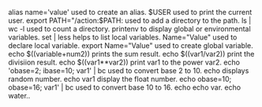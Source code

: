 alias name='value' used to create an alias.
$USER used to print the current user.
export PATH="/action:$PATH: used to add a directory to the path.
ls | wc -l used to count a directory.
printenv to display global or environmental variables.
set | less helps to list local variables.
Name="Value" used to declare local variable.
export Name="Value" used to create global variable.
echo $((variable+num2)) prints the sum result. 
echo $((var1/var2)) print the divisiion result.
echo $((var1**var2)) print var1 to the power var2.
echo 'obase=2; ibase=10; var1' | bc used to convert base 2 to 10.
echo displays random number.
echo var1 display the float number.
echo obase=10; obase=16; var1' | bc used to convert base 10 to 16.
echo 
echo var.
echo water..
